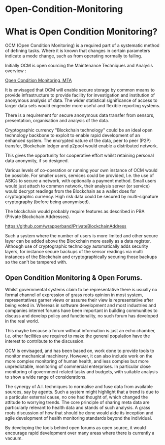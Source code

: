 # Open-Condition-Monitoring

What is Open Condition Monitoring?
==================================

OCM (Open Condition Monitoring) is a required part of a systematic method of defining tasks. Where it is known that changes in certain parameters indicate a mode change, such as from operating normally to failing.  

Initially OCM is open sourcing the Maintenance Techniques and Analysis overview :

[Open Condition Monitoring, MTA](MaintenanceTechniquesAnalysis/MaintenanceTechniquesAnalysis.html "Maintenance Review Techniques Over View")


It is envisaged that OCM will enable secure storage by common means to provide infrastructure to provide facility  for investigation and institution of anonymous analysis of data. The wider statistical significance of access to larger data sets would engender more useful and flexible reporting systems.  

There is a requirement for secure anonymous data transfer from sensors, presentation, organisation and analysis of the data.  

Cryptographic currency "Blockchain technology" could be an ideal open technology backbone to exploit to enable rapid development of an enhanced system. The encrypted nature of the data, peer to peer (P2P) transfer, Blockchain ledger and p2pool would enable a distributed network.  

This gives the opportunity for cooperative effort whilst retaining personal data anonymity, if so designed.  

Various levels of co-operation or running your own instance of OCM would be possible. For smaller users, services could be provided, I.e. the use of ASICs to secure a network, with optionally a payment method. Small users would just attach to common network, their analysis server (or service) would decrypt readings from the Blockchain as a wallet does for cryptographic currency. High risk data could be secured by multi-signature cryptography (before being anonymised).  

The blockchain would probably require features as described in PBA (Private Blockchain Addresses).  

https://github.com/wrapperband/PrivateBlockchainAddress  

Such a system where the number of users is more limited and other secure layer can be added above the Blockchain more easily as a data register. Although use of cryptographic technology automatically adds security layers, for instance secure backups of the sensor readings via multi instances of the Blockchain and cryptographically securing those backups so the can't be tampered with.  

## Open Condition Monitoring & Open Forums.  

Whilst governmental systems claim to be representative there is usually no formal channel of expression of grass roots opinion in most system, representatives garner views or assume their view is representative after being voted in. Whereas in software development and most industries and companies internet forums have been important in building communities to discuss and develop policy and functionality, no such forum has developed in the real world.  

This maybe because a forum without information is just an echo chamber, i.e. other facilities are required to make the general population have the interest to contribute to the discussion.  

OCM is envisaged, and has been based on, work done to provide tools to monitor mechanical machinery. However, it can also include work on the more complex monitoring of human health, and less complex but more unpredictable, monitoring of commercial enterprises.
In particular close monitoring of government related tasks and budgets, with suitable analysis to show a wide range of considerations.  

The synergy of A.I. techniques to normalise and fuse data from available sources, say by agents. Such a system might highlight that a trend is due to a particular external cause, no one had thought of, which changed the attitude to worrying trends.
The core principle of sharing meta data are particularly relevant to health data and stands of such analysis. A grass roots discussion of how that should be done would aide its inception and agile development of health monitoring standards beyond the individual.  

By developing the tools behind open forums as open source, it would encourage rapid development over many areas where there is currently a vacuum.  
